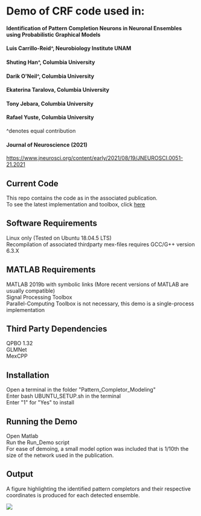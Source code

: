 # Demo of CRF code used in:

#### Identification of Pattern Completion Neurons in Neuronal Ensembles using Probabilistic Graphical Models
#### Luis Carrillo-Reid^, Neurobiology Institute UNAM
#### Shuting Han^, Columbia University
#### Darik O'Neil^, Columbia University
#### Ekaterina Taralova, Columbia University
#### Tony Jebara, Columbia University
#### Rafael Yuste, Columbia University
^denotes equal contribution
#### Journal of Neuroscience (2021)
https://www.jneurosci.org/content/early/2021/08/19/JNEUROSCI.0051-21.2021

## Current Code     
This repo contains the code as in the associated publication.     
To see the latest implementation and toolbox, click [here](https://github.com/darikoneil/sturdy-octo-sniffle)

## Software Requirements
Linux only (Tested on Ubuntu 18.04.5 LTS)  
Recompilation of associated thirdparty mex-files requires GCC/G++ version 6.3.X  

## MATLAB Requirements
MATLAB 2019b with symbolic links (More recent versions of MATLAB are usually compatible)  
Signal Processing Toolbox  
Parallel-Computing Toolbox is not necessary, this demo is a single-process implementation  

## Third Party Dependencies
QPBO 1.32  
GLMNet  
MexCPP  

## Installation
Open a terminal in the folder "Pattern_Completor_Modeling"  
Enter bash UBUNTU_SETUP.sh in the terminal  
Enter "1" for "Yes" to install  

## Running the Demo
Open Matlab  
Run the Run_Demo script  
For ease of demoing, a small model option was included that is 1/10th the size of the network used in the publication. 

## Output
A figure highlighting the identified pattern completors and their respective coordinates is produced for each detected ensemble.
  
<img src="https://github.com/darikoneil/Identification-of-Pattern-Completion-Neurons-in-Neuronal-Ensembles-using-Probabilistic-Graphical-Mod/blob/main/Example.png">



